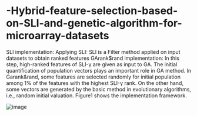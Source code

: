 # -Hybrid-feature-selection-based-on-SLI-and-genetic-algorithm-for-microarray-datasets



SLI implementation:
Applying SLI: SLI is a Filter method applied on input datasets to obtain ranked features 
GArank$rand implementation:
In this step, high-ranked features of SLI-γ are given as input to GA. 
The initial quantification of population vectors plays an important role in GA method. In Garank&rand, some features are selected randomly for initial population among 1% of the features with the highest SLI-γ rank. On the other hand, some vectors are generated by the basic method in evolutionary algorithms, i.e., random initial valuation.  Figure1 shows the implementation framework.

 
![image](https://user-images.githubusercontent.com/45941996/169539976-2782cd63-634f-44b2-8203-76dcc33e25de.png)


